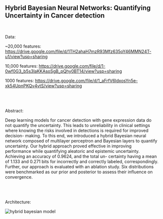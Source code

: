 ## Hybrid Bayesian Neural Networks: Quantifying Uncertainty in Cancer detection
<br>

Data: 

~20,000 features: https://drive.google.com/file/d/1TH2ahaH7mzR93Mfz635oY46MMN24T-u1/view?usp=sharing

10,000 features: https://drive.google.com/file/d/1-0wf0G3_b5s3laKKAsoSgB_pQhy0BT14/view?usp=sharing

1000 features: https://drive.google.com/file/d/1_aFrfV6ldxosYn5e-xk54UpnPKQv4vtS/view?usp=sharing

<br><br><br>
Abstract:

Deep learning models for cancer detection with gene expression data do not
quantify the uncertainty. This leads to unreliability in clinical settings where
knowing the risks involved in detections is required for improved decision-
making. To this end, we introduced a hybrid Bayesian neural network composed
of multilayer perceptron and Bayesian layers to quantify uncertainty. Our hybrid
approach proved effective in improving performance while quantifying aleatoric
and epistemic uncertainty. Achieving an accuracy of 0.9624, and the total un-
certainty having a mean of 1.133 and 0.271 bits for incorrectly and correctly
labeled, correspondingly. Further, our approach is evaluated with an ablation
study. Six distributions were benchmarked as our prior and posterior to assess
their influence on convergence.

<br><br><br>
Architecture:


![hybrid bayesian model](https://github.com/user-attachments/assets/a94ed0c1-2848-4311-baec-e6dd566675f0)

